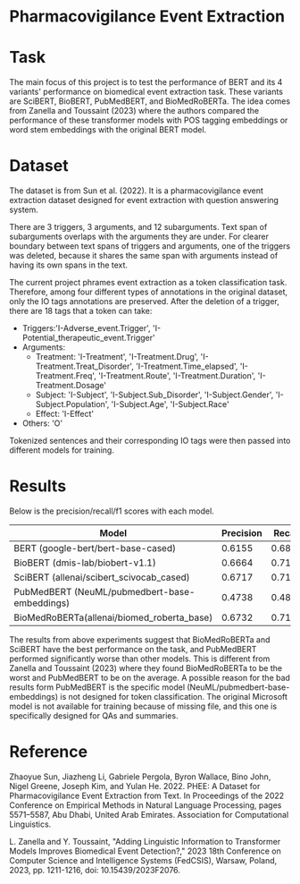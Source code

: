 # Pharmacovigilance Event Extraction 

# Task 
The main focus of this project is to test the performance of BERT and its 4 variants' performance on biomedical 
event extraction task. These variants are SciBERT, BioBERT, PubMedBERT, and BioMedRoBERTa. The idea comes from 
Zanella and Toussaint (2023) where the authors compared the performance of these transformer models with POS
tagging embeddings or word stem embeddings with the original BERT model.

# Dataset 
The dataset is from Sun et al. (2022). It is a pharmacovigilance event extraction dataset designed for event 
extraction with question answering system. 

There are 3 triggers, 3 arguments, and 12 subarguments. Text span of subarguments overlaps with the arguments 
they are under. For clearer boundary between text spans of triggers and arguments, one of the triggers was deleted, 
because it shares the same span with arguments instead of having its own spans in the text. 

The current project phrames event extraction as a token classification task. Therefore, among four different types
of annotations in the original dataset, only the IO tags annotations are preserved. After the deletion of a trigger, 
there are 18 tags that a token can take:

* Triggers:'I-Adverse_event.Trigger', 'I-Potential_therapeutic_event.Trigger'
* Arguments:
  * Treatment: 'I-Treatment', 'I-Treatment.Drug', 'I-Treatment.Treat_Disorder',
    'I-Treatment.Time_elapsed', 'I-Treatment.Freq', 'I-Treatment.Route',
    'I-Treatment.Duration', 'I-Treatment.Dosage'
  * Subject: 'I-Subject', 'I-Subject.Sub_Disorder', 'I-Subject.Gender', 'I-Subject.Population',
    'I-Subject.Age', 'I-Subject.Race'
  * Effect: 'I-Effect'
* Others: 'O'

Tokenized sentences and their corresponding IO tags were then passed into different models for training. 

# Results
Below is the precision/recall/f1 scores with each model. 

|Model                                         |Precision   |Recall      |F1        |
| -------------------------------------------- | ---------- | ---------- | -------- |
|BERT (google-bert/bert-base-cased)            |0.6155      |0.6880      |0.6497    |
|BioBERT (dmis-lab/biobert-v1.1)               |0.6664      |0.7120      |0.6884    |
|SciBERT (allenai/scibert_scivocab_cased)      |0.6717      |0.7110      |0.6908    |
|PubMedBERT (NeuML/pubmedbert-base-embeddings) |0.4738      |0.4800      |0.4769    |
|BioMedRoBERTa(allenai/biomed_roberta_base)    |0.6732      |0.7142      |0.6931    |

The results from above experiments suggest that BioMedRoBERTa and SciBERT have the best
performance on the task, and PubMedBERT performed significantly worse than other models.
This is different from Zanella and Toussaint (2023) where they found BioMedRoBERTa to be
the worst and PubMedBERT to be on the average. A possible reason for the bad results form
PubMedBERT is the specific model (NeuML/pubmedbert-base-embeddings) is not designed for
token classification. The original Microsoft model is not available for training because of
missing file, and this one is specifically designed for QAs and summaries.

# Reference 
Zhaoyue Sun, Jiazheng Li, Gabriele Pergola, Byron Wallace, Bino John, Nigel Greene, Joseph Kim, and Yulan He. 2022. PHEE: A Dataset for Pharmacovigilance Event Extraction from Text. In Proceedings of the 2022 Conference on Empirical Methods in Natural Language Processing, pages 5571–5587, Abu Dhabi, United Arab Emirates. Association for Computational Linguistics.

L. Zanella and Y. Toussaint, "Adding Linguistic Information to Transformer Models Improves Biomedical Event Detection?," 2023 18th Conference on Computer Science and Intelligence Systems (FedCSIS), Warsaw, Poland, 2023, pp. 1211-1216, doi: 10.15439/2023F2076.
 
